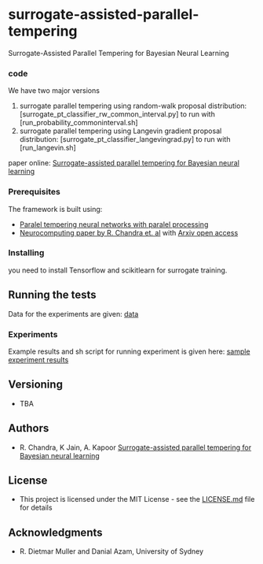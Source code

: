 # surrogate-assisted-parallel-tempering
Surrogate-Assisted Parallel Tempering for Bayesian Neural Learning

### code

We have two major versions 

1. surrogate parallel tempering using random-walk proposal distribution: [surrogate_pt_classifier_rw_common_interval.py] to run with [run_probability_commoninterval.sh]
2. surrogate parallel tempering using Langevin gradient proposal distribution: [surrogate_pt_classifier_langevingrad.py] to run with [run_langevin.sh]

paper online: [Surrogate-assisted parallel tempering for Bayesian neural learning](https://arxiv.org/abs/1811.08687)



### Prerequisites

The framework is built using: 

* [Paralel tempering neural networks with paralel processing ](https://github.com/sydney-machine-learning/parallel-tempering-neural-net)
* [Neurocomputing paper by R. Chandra et. al](https://www.sciencedirect.com/science/article/pii/S0925231219308069) with  [Arxiv open access](https://arxiv.org/abs/1811.04343)

### Installing


you   need to install  Tensorflow and scikitlearn for surrogate training. 

## Running the tests

Data for the experiments are given: [data](https://github.com/sydney-machine-learning/surrogate-assisted-parallel-tempering/tree/master/DATA)

###  Experiments 

Example results and sh script for running experiment is given here: [sample experiment results](https://github.com/sydney-machine-learning/surrogate-assisted-parallel-tempering/tree/master/experiments)

 
 
 

## Versioning
 
* TBA

## Authors
 
* R. Chandra, K Jain, A. Kapoor [Surrogate-assisted parallel tempering for Bayesian neural learning](https://arxiv.org/abs/1811.08687)

## License

* This project is licensed under the MIT License - see the [LICENSE.md](LICENSE.md) file for details

## Acknowledgments

* R. Dietmar Muller and Danial Azam, University of Sydney
